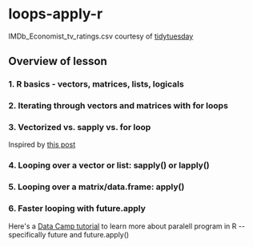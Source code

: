 # loops-apply-r

IMDb_Economist_tv_ratings.csv courtesy of [tidytuesday](https://github.com/rfordatascience/tidytuesday/blob/master/data/2019/2019-01-08/readme.md)

## Overview of lesson 

### 1. R basics - vectors, matrices, lists, logicals 

### 2. Iterating through vectors and matrices with for loops 

### 3. Vectorized vs. sapply vs. for loop 

Inspired by [this post](http://clarkfitzg.github.io/2017/11/06/are-apply-functions-faster-than-for-loops/)

### 4. Looping over a vector or list: sapply() or lapply()

### 5. Looping over a matrix/data.frame: apply()

### 6. Faster looping with future.apply 
Here's a [Data Camp tutorial](https://campus.datacamp.com/courses/parallel-programming-in-r/foreach-futureapply-and-load-balancing?ex=9) to learn more about paralell program in R -- specifically future and future.apply()
